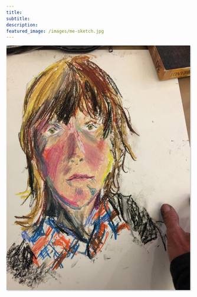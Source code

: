 ```yaml
---
title:
subtitle:
description:
featured_image: /images/me-sketch.jpg
---
```


![](/images/me-sketch.jpg)

<!-- <a href="https://jekyllthemes.io/theme/duet-portfolio-jekyll-theme" class="button button--large">
Get This Theme</a> -->
